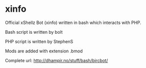 # xinfo
Official xShellz Bot (xinfo) written in bash which interacts with PHP.

Bash script is written by bolt

PHP script is written by StephenS

Mods are added with extension .bmod

Complete url: http://dhampir.no/stuff/bash/bircbot/
